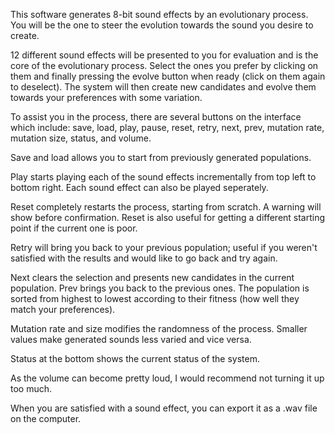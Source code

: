 This software generates 8-bit sound effects by an evolutionary process. You will be the one to steer the evolution towards the sound you desire to create.

12 different sound effects will be presented to you for evaluation and is the core of the evolutionary process. Select the ones you prefer by clicking on them and finally pressing the evolve button when ready (click on them again to deselect). The system will then create new candidates and evolve them towards your preferences with some variation.

To assist you in the process, there are several buttons on the interface which include: save, load, play, pause, reset, retry, next, prev, mutation rate, mutation size, status, and volume.

Save and load allows you to start from previously generated populations.

Play starts playing each of the sound effects incrementally from top left to bottom right. Each sound effect can also be played seperately.

Reset completely restarts the process, starting from scratch. A warning will show before confirmation. Reset is also useful for getting a different starting point if the current one is poor.

Retry will bring you back to your previous population; useful if you weren't satisfied with the results and would like to go back and try again.

Next clears the selection and presents new candidates in the current population. Prev brings you back to the previous ones. The population is sorted from highest to lowest according to their fitness (how well they match your preferences).

Mutation rate and size modifies the randomness of the process. Smaller values make generated sounds less varied and vice versa.

Status at the bottom shows the current status of the system.

As the volume can become pretty loud, I would recommend not turning it up too much.

When you are satisfied with a sound effect, you can export it as a .wav file on the computer.